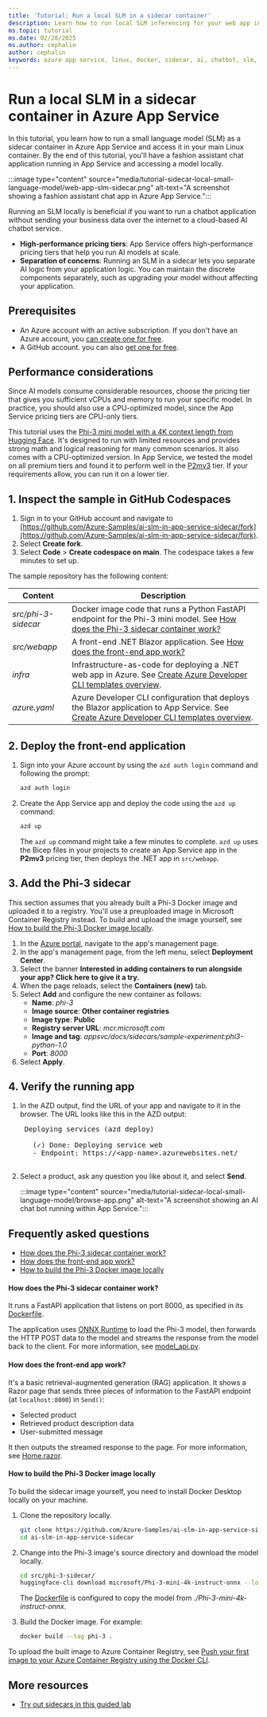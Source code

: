 ```yaml
---
title: 'Tutorial: Run a local SLM in a sidecar container'
description: Learn how to run local SLM inferencing for your web app in a sidecar container on Azure App Service, and separate your web app and your AI model for operational efficiency.
ms.topic: tutorial
ms.date: 02/20/2025
ms.author: cephalin
author: cephalin
keywords: azure app service, linux, docker, sidecar, ai, chatbot, slm, small language model, local SLM, Azure tutorial
---
```


# Run a local SLM in a sidecar container in Azure App Service

In this tutorial, you learn how to run a small language model (SLM) as a sidecar container in Azure App Service and access it in your main Linux container. By the end of this tutorial, you'll have a fashion assistant chat application running in App Service and accessing a model locally.

:::image type="content" source="media/tutorial-sidecar-local-small-language-model/web-app-slm-sidecar.png" alt-text="A screenshot showing a fashion assistant chat app in Azure App Service.":::

Running an SLM locally is beneficial if you want to run a chatbot application without sending your business data over the internet to a cloud-based AI chatbot service.

- **High-performance pricing tiers**: App Service offers high-performance pricing tiers that help you run AI models at scale.
- **Separation of concerns**: Running an SLM in a sidecar lets you separate AI logic from your application logic. You can maintain the discrete components separately, such as upgrading your model without affecting your application.

## Prerequisites

* An Azure account with an active subscription. If you don't have an Azure account, you [can create one for free](https://azure.microsoft.com/free/java/).
* A GitHub account. you can also [get one for free](https://github.com/join).

## Performance considerations

Since AI models consume considerable resources, choose the pricing tier that gives you sufficient vCPUs and memory to run your specific model. In practice, you should also use a CPU-optimized model, since the App Service pricing tiers are CPU-only tiers.

This tutorial uses the [Phi-3 mini model with a 4K context length from Hugging Face](https://huggingface.co/microsoft/Phi-3-mini-4k-instruct-onnx). It's designed to run with limited resources and provides strong math and logical reasoning for many common scenarios. It also comes with a CPU-optimized version. In App Service, we tested the model on all premium tiers and found it to perform well in the [P2mv3](https://azure.microsoft.com/pricing/details/app-service/linux/) tier. If your requirements allow, you can run it on a lower tier.

## 1. Inspect the sample in GitHub Codespaces

1. Sign in to your GitHub account and navigate to [https://github.com/Azure-Samples/ai-slm-in-app-service-sidecar/fork](https://github.com/Azure-Samples/ai-slm-in-app-service-sidecar/fork).
1. Select **Create fork**.
1. Select **Code** > **Create codespace on main**. The codespace takes a few minutes to set up.

The sample repository has the following content:

| Content            | Description                                                                 |
|--------------------|-----------------------------------------------------------------------------|
| *src/phi-3-sidecar*| Docker image code that runs a Python FastAPI endpoint for the Phi-3 mini model. See [How does the Phi-3 sidecar container work?](#how-does-the-phi-3-sidecar-container-work) |
| *src/webapp*       | A front-end .NET Blazor application. See [How does the front-end app work?](#how-does-the-front-end-app-work) |
| *infra*            | Infrastructure-as-code for deploying a .NET web app in Azure. See [Create Azure Developer CLI templates overview](/azure/developer/azure-developer-cli/make-azd-compatible). |
| *azure.yaml*       | Azure Developer CLI configuration that deploys the Blazor application to App Service. See [Create Azure Developer CLI templates overview](/azure/developer/azure-developer-cli/make-azd-compatible). |

## 2. Deploy the front-end application

1. Sign into your Azure account by using the `azd auth login` command and following the prompt:

   ```bash
   azd auth login
   ```

1. Create the App Service app and deploy the code using the `azd up` command:

   ```bash
   azd up
   ```

   The `azd up` command might take a few minutes to complete. `azd up` uses the Bicep files in your projects to create an App Service app in the **P2mv3** pricing tier, then deploys the .NET app in `src/webapp`.

## 3. Add the Phi-3 sidecar

This section assumes that you already built a Phi-3 Docker image and uploaded it to a registry. You'll use a preuploaded image in Microsoft Container Registry instead. To build and upload the image yourself, see [How to build the Phi-3 Docker image locally](#how-to-build-the-phi-3-docker-image-locally).

1. In the [Azure portal](https://portal.azure.com), navigate to the app's management page.
1. In the app's management page, from the left menu, select **Deployment Center**.
1. Select the banner **Interested in adding containers to run alongside your app? Click here to give it a try.**
1. When the page reloads, select the **Containers (new)** tab.
1. Select **Add** and configure the new container as follows:
    - **Name**: *phi-3*
    - **Image source**: **Other container registries**
    - **Image type**: **Public**
    - **Registry server URL**: *mcr.microsoft.com*
    - **Image and tag**: *appsvc/docs/sidecars/sample-experiment:phi3-python-1.0*
    - **Port**: *8000*
1. Select **Apply**.

## 4. Verify the running app

1. In the AZD output, find the URL of your app and navigate to it in the browser. The URL looks like this in the AZD output:

    <pre>
    Deploying services (azd deploy)
    
      (✓) Done: Deploying service web
      - Endpoint: https://&lt;app-name>.azurewebsites.net/
    </pre>

1. Select a product, ask any question you like about it, and select **Send**.

    :::image type="content" source="media/tutorial-sidecar-local-small-language-model/browse-app.png" alt-text="A screenshot showing an AI chat bot running within App Service.":::

## Frequently asked questions

- [How does the Phi-3 sidecar container work?](#how-does-the-phi-3-sidecar-container-work)
- [How does the front-end app work?](#how-does-the-front-end-app-work)
- [How to build the Phi-3 Docker image locally](#how-to-build-the-phi-3-docker-image-locally)

#### How does the Phi-3 sidecar container work?

It runs a FastAPI application that listens on port 8000, as specified in its [Dockerfile](https://github.com/Azure-Samples/ai-slm-in-app-service-sidecar/blob/main/src/phi-3-sidecar/Dockerfile).

The application uses [ONNX Runtime](https://onnxruntime.ai/docs/) to load the Phi-3 model, then forwards the HTTP POST data to the model and streams the response from the model back to the client. For more information, see [model_api.py](https://github.com/Azure-Samples/ai-slm-in-app-service-sidecar/blob/main/src/phi-3-sidecar/model_api.py).

#### How does the front-end app work?

It's a basic retrieval-augmented generation (RAG) application. It shows a Razor page that sends three pieces of information to the FastAPI endpoint (at `localhost:8000`) in `Send()`:

- Selected product
- Retrieved product description data
- User-submitted message

It then outputs the streamed response to the page. For more information, see [Home.razor](https://github.com/Azure-Samples/ai-slm-in-app-service-sidecar/blob/main/src/webapp/Components/Pages/Home.razor).

#### How to build the Phi-3 Docker image locally 

To build the sidecar image yourself, you need to install Docker Desktop locally on your machine.

1. Clone the repository locally.

    ```bash
    git clone https://github.com/Azure-Samples/ai-slm-in-app-service-sidecar
    cd ai-slm-in-app-service-sidecar
    ```

1. Change into the Phi-3 image's source directory and download the model locally.

    ```bash
    cd src/phi-3-sidecar/
    huggingface-cli download microsoft/Phi-3-mini-4k-instruct-onnx --local-dir ./Phi-3-mini-4k-instruct-onnx
    ```
    
    The [Dockerfile](https://github.com/Azure-Samples/ai-slm-in-app-service-sidecar/blob/main/src/phi-3-sidecar/Dockerfile) is configured to copy the model from *./Phi-3-mini-4k-instruct-onnx*.
    
1. Build the Docker image. For example:

    ```bash
    docker build --tag phi-3 .
    ```

To upload the built image to Azure Container Registry, see [Push your first image to your Azure Container Registry using the Docker CLI](/azure/container-registry/container-registry-get-started-docker-cli).

## More resources

- [Try out sidecars in this guided lab](https://mslabs.cloudguides.com/guides/Sidecars%20in%20Azure%20App%20Service)
